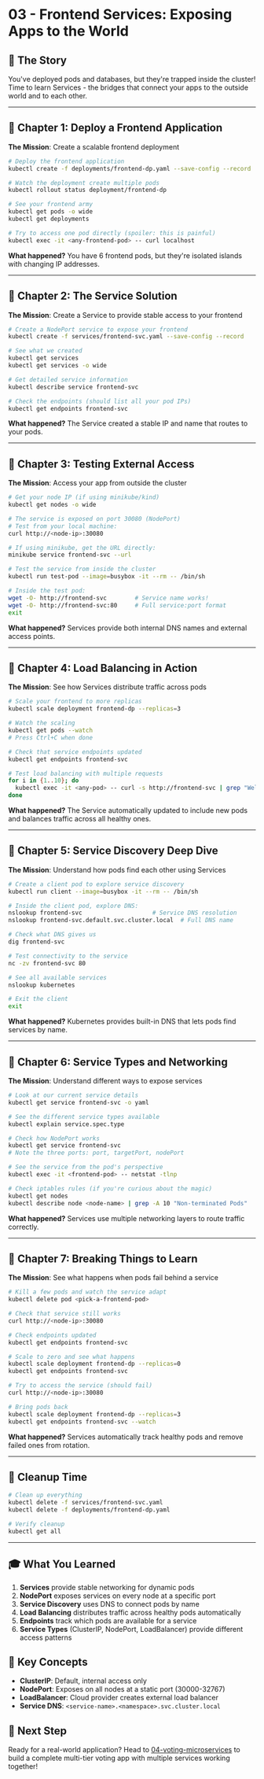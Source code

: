 # 03 - Frontend Services: Exposing Apps to the World

## 🎯 The Story
You've deployed pods and databases, but they're trapped inside the cluster! Time to learn Services - the bridges that connect your apps to the outside world and to each other.

---

## 📖 Chapter 1: Deploy a Frontend Application

**The Mission**: Create a scalable frontend deployment

```bash
# Deploy the frontend application
kubectl create -f deployments/frontend-dp.yaml --save-config --record

# Watch the deployment create multiple pods
kubectl rollout status deployment/frontend-dp

# See your frontend army
kubectl get pods -o wide
kubectl get deployments

# Try to access one pod directly (spoiler: this is painful)
kubectl exec -it <any-frontend-pod> -- curl localhost
```

**What happened?** You have 6 frontend pods, but they're isolated islands with changing IP addresses.

---

## 📖 Chapter 2: The Service Solution

**The Mission**: Create a Service to provide stable access to your frontend

```bash
# Create a NodePort service to expose your frontend
kubectl create -f services/frontend-svc.yaml --save-config --record

# See what we created
kubectl get services
kubectl get services -o wide

# Get detailed service information
kubectl describe service frontend-svc

# Check the endpoints (should list all your pod IPs)
kubectl get endpoints frontend-svc
```

**What happened?** The Service created a stable IP and name that routes to your pods.

---

## 📖 Chapter 3: Testing External Access

**The Mission**: Access your app from outside the cluster

```bash
# Get your node IP (if using minikube/kind)
kubectl get nodes -o wide

# The service is exposed on port 30080 (NodePort)
# Test from your local machine:
curl http://<node-ip>:30080

# If using minikube, get the URL directly:
minikube service frontend-svc --url

# Test the service from inside the cluster
kubectl run test-pod --image=busybox -it --rm -- /bin/sh

# Inside the test pod:
wget -O- http://frontend-svc        # Service name works!
wget -O- http://frontend-svc:80     # Full service:port format
exit
```

**What happened?** Services provide both internal DNS names and external access points.

---

## 📖 Chapter 4: Load Balancing in Action

**The Mission**: See how Services distribute traffic across pods

```bash
# Scale your frontend to more replicas
kubectl scale deployment frontend-dp --replicas=3

# Watch the scaling
kubectl get pods --watch
# Press Ctrl+C when done

# Check that service endpoints updated
kubectl get endpoints frontend-svc

# Test load balancing with multiple requests
for i in {1..10}; do
  kubectl exec -it <any-pod> -- curl -s http://frontend-svc | grep "Welcome to nginx"
done
```

**What happened?** The Service automatically updated to include new pods and balances traffic across all healthy ones.

---

## 📖 Chapter 5: Service Discovery Deep Dive

**The Mission**: Understand how pods find each other using Services

```bash
# Create a client pod to explore service discovery
kubectl run client --image=busybox -it --rm -- /bin/sh

# Inside the client pod, explore DNS:
nslookup frontend-svc                    # Service DNS resolution
nslookup frontend-svc.default.svc.cluster.local  # Full DNS name

# Check what DNS gives us
dig frontend-svc

# Test connectivity to the service
nc -zv frontend-svc 80

# See all available services
nslookup kubernetes

# Exit the client
exit
```

**What happened?** Kubernetes provides built-in DNS that lets pods find services by name.

---

## 📖 Chapter 6: Service Types and Networking

**The Mission**: Understand different ways to expose services

```bash
# Look at our current service details
kubectl get service frontend-svc -o yaml

# See the different service types available
kubectl explain service.spec.type

# Check how NodePort works
kubectl get service frontend-svc
# Note the three ports: port, targetPort, nodePort

# See the service from the pod's perspective
kubectl exec -it <frontend-pod> -- netstat -tlnp

# Check iptables rules (if you're curious about the magic)
kubectl get nodes
kubectl describe node <node-name> | grep -A 10 "Non-terminated Pods"
```

**What happened?** Services use multiple networking layers to route traffic correctly.

---

## 📖 Chapter 7: Breaking Things to Learn

**The Mission**: See what happens when pods fail behind a service

```bash
# Kill a few pods and watch the service adapt
kubectl delete pod <pick-a-frontend-pod>

# Check that service still works
curl http://<node-ip>:30080

# Check endpoints updated
kubectl get endpoints frontend-svc

# Scale to zero and see what happens
kubectl scale deployment frontend-dp --replicas=0
kubectl get endpoints frontend-svc

# Try to access the service (should fail)
curl http://<node-ip>:30080

# Bring pods back
kubectl scale deployment frontend-dp --replicas=3
kubectl get endpoints frontend-svc --watch
```

**What happened?** Services automatically track healthy pods and remove failed ones from rotation.

---

## 🧹 Cleanup Time

```bash
# Clean up everything
kubectl delete -f services/frontend-svc.yaml
kubectl delete -f deployments/frontend-dp.yaml

# Verify cleanup
kubectl get all
```

---

## 🎓 What You Learned

1. **Services** provide stable networking for dynamic pods
2. **NodePort** exposes services on every node at a specific port
3. **Service Discovery** uses DNS to connect pods by name
4. **Load Balancing** distributes traffic across healthy pods automatically
5. **Endpoints** track which pods are available for a service
6. **Service Types** (ClusterIP, NodePort, LoadBalancer) provide different access patterns

## 🔑 Key Concepts

- **ClusterIP**: Default, internal access only
- **NodePort**: Exposes on all nodes at a static port (30000-32767)
- **LoadBalancer**: Cloud provider creates external load balancer
- **Service DNS**: `<service-name>.<namespace>.svc.cluster.local`

## 🚀 Next Step

Ready for a real-world application? Head to [04-voting-microservices](../04-voting-microservices/README.md) to build a complete multi-tier voting app with multiple services working together!
